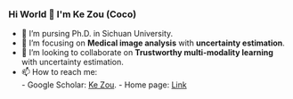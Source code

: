 ### Hi World 👋 I'm Ke Zou (Coco)

- 🔭 I’m pursing Ph.D. in Sichuan University.
- 🌱 I’m focusing on __Medical image analysis__ with __uncertainty estimation__.
- 👯 I’m looking to collaborate on __Trustworthy multi-modality learning__ with uncertainty estimation.
- 📫 How to reach me:  
      - Google Scholar: [Ke Zou](https://scholar.google.com/citations?user=fRvi7zkAAAAJ&hl=zh-CN).
      - Home page: [Link](https://cocofeat.github.io/)
<!--
**Cocofeat/Cocofeat** is a ✨ _special_ ✨ repository because its `README.md` (this file) appears on your GitHub profile.
-->
